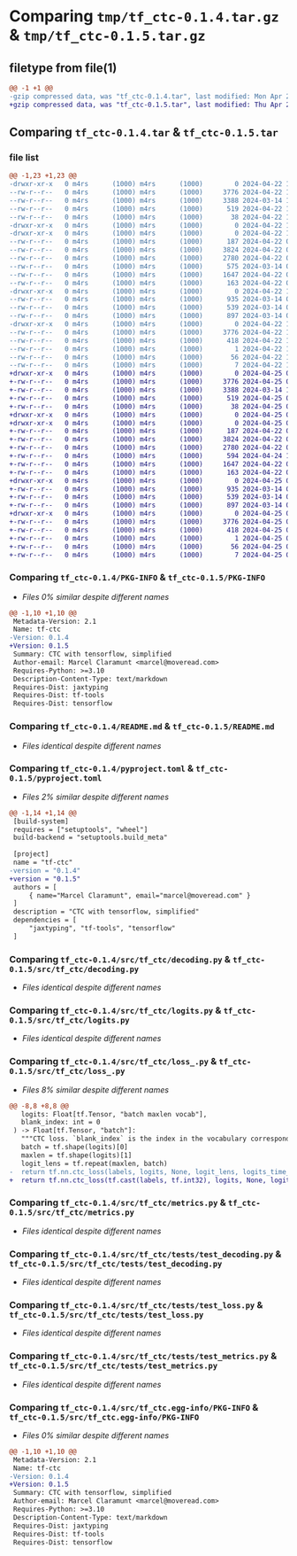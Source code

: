 # Comparing `tmp/tf_ctc-0.1.4.tar.gz` & `tmp/tf_ctc-0.1.5.tar.gz`

## filetype from file(1)

```diff
@@ -1 +1 @@
-gzip compressed data, was "tf_ctc-0.1.4.tar", last modified: Mon Apr 22 10:21:55 2024, max compression
+gzip compressed data, was "tf_ctc-0.1.5.tar", last modified: Thu Apr 25 07:41:21 2024, max compression
```

## Comparing `tf_ctc-0.1.4.tar` & `tf_ctc-0.1.5.tar`

### file list

```diff
@@ -1,23 +1,23 @@
-drwxr-xr-x   0 m4rs      (1000) m4rs      (1000)        0 2024-04-22 10:21:55.669556 tf_ctc-0.1.4/
--rw-r--r--   0 m4rs      (1000) m4rs      (1000)     3776 2024-04-22 10:21:55.669556 tf_ctc-0.1.4/PKG-INFO
--rw-r--r--   0 m4rs      (1000) m4rs      (1000)     3388 2024-03-14 10:50:47.000000 tf_ctc-0.1.4/README.md
--rw-r--r--   0 m4rs      (1000) m4rs      (1000)      519 2024-04-22 10:21:52.000000 tf_ctc-0.1.4/pyproject.toml
--rw-r--r--   0 m4rs      (1000) m4rs      (1000)       38 2024-04-22 10:21:55.669556 tf_ctc-0.1.4/setup.cfg
-drwxr-xr-x   0 m4rs      (1000) m4rs      (1000)        0 2024-04-22 10:21:55.659556 tf_ctc-0.1.4/src/
-drwxr-xr-x   0 m4rs      (1000) m4rs      (1000)        0 2024-04-22 10:21:55.669556 tf_ctc-0.1.4/src/tf_ctc/
--rw-r--r--   0 m4rs      (1000) m4rs      (1000)      187 2024-04-22 05:26:08.000000 tf_ctc-0.1.4/src/tf_ctc/__init__.py
--rw-r--r--   0 m4rs      (1000) m4rs      (1000)     3824 2024-04-22 05:28:09.000000 tf_ctc-0.1.4/src/tf_ctc/decoding.py
--rw-r--r--   0 m4rs      (1000) m4rs      (1000)     2780 2024-04-22 05:25:31.000000 tf_ctc-0.1.4/src/tf_ctc/logits.py
--rw-r--r--   0 m4rs      (1000) m4rs      (1000)      575 2024-03-14 04:43:40.000000 tf_ctc-0.1.4/src/tf_ctc/loss_.py
--rw-r--r--   0 m4rs      (1000) m4rs      (1000)     1647 2024-04-22 05:39:27.000000 tf_ctc-0.1.4/src/tf_ctc/metrics.py
--rw-r--r--   0 m4rs      (1000) m4rs      (1000)      163 2024-04-22 05:25:42.000000 tf_ctc-0.1.4/src/tf_ctc/test.py
-drwxr-xr-x   0 m4rs      (1000) m4rs      (1000)        0 2024-04-22 10:21:55.669556 tf_ctc-0.1.4/src/tf_ctc/tests/
--rw-r--r--   0 m4rs      (1000) m4rs      (1000)      935 2024-03-14 06:02:21.000000 tf_ctc-0.1.4/src/tf_ctc/tests/test_decoding.py
--rw-r--r--   0 m4rs      (1000) m4rs      (1000)      539 2024-03-14 05:40:16.000000 tf_ctc-0.1.4/src/tf_ctc/tests/test_loss.py
--rw-r--r--   0 m4rs      (1000) m4rs      (1000)      897 2024-03-14 09:49:15.000000 tf_ctc-0.1.4/src/tf_ctc/tests/test_metrics.py
-drwxr-xr-x   0 m4rs      (1000) m4rs      (1000)        0 2024-04-22 10:21:55.669556 tf_ctc-0.1.4/src/tf_ctc.egg-info/
--rw-r--r--   0 m4rs      (1000) m4rs      (1000)     3776 2024-04-22 10:21:55.000000 tf_ctc-0.1.4/src/tf_ctc.egg-info/PKG-INFO
--rw-r--r--   0 m4rs      (1000) m4rs      (1000)      418 2024-04-22 10:21:55.000000 tf_ctc-0.1.4/src/tf_ctc.egg-info/SOURCES.txt
--rw-r--r--   0 m4rs      (1000) m4rs      (1000)        1 2024-04-22 10:21:55.000000 tf_ctc-0.1.4/src/tf_ctc.egg-info/dependency_links.txt
--rw-r--r--   0 m4rs      (1000) m4rs      (1000)       56 2024-04-22 10:21:55.000000 tf_ctc-0.1.4/src/tf_ctc.egg-info/requires.txt
--rw-r--r--   0 m4rs      (1000) m4rs      (1000)        7 2024-04-22 10:21:55.000000 tf_ctc-0.1.4/src/tf_ctc.egg-info/top_level.txt
+drwxr-xr-x   0 m4rs      (1000) m4rs      (1000)        0 2024-04-25 07:41:21.364241 tf_ctc-0.1.5/
+-rw-r--r--   0 m4rs      (1000) m4rs      (1000)     3776 2024-04-25 07:41:21.364241 tf_ctc-0.1.5/PKG-INFO
+-rw-r--r--   0 m4rs      (1000) m4rs      (1000)     3388 2024-03-14 10:50:47.000000 tf_ctc-0.1.5/README.md
+-rw-r--r--   0 m4rs      (1000) m4rs      (1000)      519 2024-04-25 07:41:19.000000 tf_ctc-0.1.5/pyproject.toml
+-rw-r--r--   0 m4rs      (1000) m4rs      (1000)       38 2024-04-25 07:41:21.364241 tf_ctc-0.1.5/setup.cfg
+drwxr-xr-x   0 m4rs      (1000) m4rs      (1000)        0 2024-04-25 07:41:21.354241 tf_ctc-0.1.5/src/
+drwxr-xr-x   0 m4rs      (1000) m4rs      (1000)        0 2024-04-25 07:41:21.354241 tf_ctc-0.1.5/src/tf_ctc/
+-rw-r--r--   0 m4rs      (1000) m4rs      (1000)      187 2024-04-22 05:26:08.000000 tf_ctc-0.1.5/src/tf_ctc/__init__.py
+-rw-r--r--   0 m4rs      (1000) m4rs      (1000)     3824 2024-04-22 05:28:09.000000 tf_ctc-0.1.5/src/tf_ctc/decoding.py
+-rw-r--r--   0 m4rs      (1000) m4rs      (1000)     2780 2024-04-22 05:25:31.000000 tf_ctc-0.1.5/src/tf_ctc/logits.py
+-rw-r--r--   0 m4rs      (1000) m4rs      (1000)      594 2024-04-24 17:12:39.000000 tf_ctc-0.1.5/src/tf_ctc/loss_.py
+-rw-r--r--   0 m4rs      (1000) m4rs      (1000)     1647 2024-04-22 05:39:27.000000 tf_ctc-0.1.5/src/tf_ctc/metrics.py
+-rw-r--r--   0 m4rs      (1000) m4rs      (1000)      163 2024-04-22 05:25:42.000000 tf_ctc-0.1.5/src/tf_ctc/test.py
+drwxr-xr-x   0 m4rs      (1000) m4rs      (1000)        0 2024-04-25 07:41:21.364241 tf_ctc-0.1.5/src/tf_ctc/tests/
+-rw-r--r--   0 m4rs      (1000) m4rs      (1000)      935 2024-03-14 06:02:21.000000 tf_ctc-0.1.5/src/tf_ctc/tests/test_decoding.py
+-rw-r--r--   0 m4rs      (1000) m4rs      (1000)      539 2024-03-14 05:40:16.000000 tf_ctc-0.1.5/src/tf_ctc/tests/test_loss.py
+-rw-r--r--   0 m4rs      (1000) m4rs      (1000)      897 2024-03-14 09:49:15.000000 tf_ctc-0.1.5/src/tf_ctc/tests/test_metrics.py
+drwxr-xr-x   0 m4rs      (1000) m4rs      (1000)        0 2024-04-25 07:41:21.364241 tf_ctc-0.1.5/src/tf_ctc.egg-info/
+-rw-r--r--   0 m4rs      (1000) m4rs      (1000)     3776 2024-04-25 07:41:21.000000 tf_ctc-0.1.5/src/tf_ctc.egg-info/PKG-INFO
+-rw-r--r--   0 m4rs      (1000) m4rs      (1000)      418 2024-04-25 07:41:21.000000 tf_ctc-0.1.5/src/tf_ctc.egg-info/SOURCES.txt
+-rw-r--r--   0 m4rs      (1000) m4rs      (1000)        1 2024-04-25 07:41:21.000000 tf_ctc-0.1.5/src/tf_ctc.egg-info/dependency_links.txt
+-rw-r--r--   0 m4rs      (1000) m4rs      (1000)       56 2024-04-25 07:41:21.000000 tf_ctc-0.1.5/src/tf_ctc.egg-info/requires.txt
+-rw-r--r--   0 m4rs      (1000) m4rs      (1000)        7 2024-04-25 07:41:21.000000 tf_ctc-0.1.5/src/tf_ctc.egg-info/top_level.txt
```

### Comparing `tf_ctc-0.1.4/PKG-INFO` & `tf_ctc-0.1.5/PKG-INFO`

 * *Files 0% similar despite different names*

```diff
@@ -1,10 +1,10 @@
 Metadata-Version: 2.1
 Name: tf-ctc
-Version: 0.1.4
+Version: 0.1.5
 Summary: CTC with tensorflow, simplified
 Author-email: Marcel Claramunt <marcel@moveread.com>
 Requires-Python: >=3.10
 Description-Content-Type: text/markdown
 Requires-Dist: jaxtyping
 Requires-Dist: tf-tools
 Requires-Dist: tensorflow
```

### Comparing `tf_ctc-0.1.4/README.md` & `tf_ctc-0.1.5/README.md`

 * *Files identical despite different names*

### Comparing `tf_ctc-0.1.4/pyproject.toml` & `tf_ctc-0.1.5/pyproject.toml`

 * *Files 2% similar despite different names*

```diff
@@ -1,14 +1,14 @@
 [build-system]
 requires = ["setuptools", "wheel"]
 build-backend = "setuptools.build_meta"
 
 [project]
 name = "tf-ctc"
-version = "0.1.4"
+version = "0.1.5"
 authors = [
     { name="Marcel Claramunt", email="marcel@moveread.com" }
 ]
 description = "CTC with tensorflow, simplified"
 dependencies = [
     "jaxtyping", "tf-tools", "tensorflow"
 ]
```

### Comparing `tf_ctc-0.1.4/src/tf_ctc/decoding.py` & `tf_ctc-0.1.5/src/tf_ctc/decoding.py`

 * *Files identical despite different names*

### Comparing `tf_ctc-0.1.4/src/tf_ctc/logits.py` & `tf_ctc-0.1.5/src/tf_ctc/logits.py`

 * *Files identical despite different names*

### Comparing `tf_ctc-0.1.4/src/tf_ctc/loss_.py` & `tf_ctc-0.1.5/src/tf_ctc/loss_.py`

 * *Files 8% similar despite different names*

```diff
@@ -8,8 +8,8 @@
   logits: Float[tf.Tensor, "batch maxlen vocab"],
   blank_index: int = 0
 ) -> Float[tf.Tensor, "batch"]:
   """CTC loss. `blank_index` is the index in the vocabulary corresponding to the blank character"""
   batch = tf.shape(logits)[0]
   maxlen = tf.shape(logits)[1]
   logit_lens = tf.repeat(maxlen, batch)
-  return tf.nn.ctc_loss(labels, logits, None, logit_lens, logits_time_major=False, blank_index=blank_index)
+  return tf.nn.ctc_loss(tf.cast(labels, tf.int32), logits, None, logit_lens, logits_time_major=False, blank_index=blank_index)
```

### Comparing `tf_ctc-0.1.4/src/tf_ctc/metrics.py` & `tf_ctc-0.1.5/src/tf_ctc/metrics.py`

 * *Files identical despite different names*

### Comparing `tf_ctc-0.1.4/src/tf_ctc/tests/test_decoding.py` & `tf_ctc-0.1.5/src/tf_ctc/tests/test_decoding.py`

 * *Files identical despite different names*

### Comparing `tf_ctc-0.1.4/src/tf_ctc/tests/test_loss.py` & `tf_ctc-0.1.5/src/tf_ctc/tests/test_loss.py`

 * *Files identical despite different names*

### Comparing `tf_ctc-0.1.4/src/tf_ctc/tests/test_metrics.py` & `tf_ctc-0.1.5/src/tf_ctc/tests/test_metrics.py`

 * *Files identical despite different names*

### Comparing `tf_ctc-0.1.4/src/tf_ctc.egg-info/PKG-INFO` & `tf_ctc-0.1.5/src/tf_ctc.egg-info/PKG-INFO`

 * *Files 0% similar despite different names*

```diff
@@ -1,10 +1,10 @@
 Metadata-Version: 2.1
 Name: tf-ctc
-Version: 0.1.4
+Version: 0.1.5
 Summary: CTC with tensorflow, simplified
 Author-email: Marcel Claramunt <marcel@moveread.com>
 Requires-Python: >=3.10
 Description-Content-Type: text/markdown
 Requires-Dist: jaxtyping
 Requires-Dist: tf-tools
 Requires-Dist: tensorflow
```

